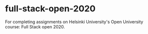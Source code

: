 # full-stack-open-2020
For completing assignments on Helsinki University's Open University course: Full Stack open 2020.
